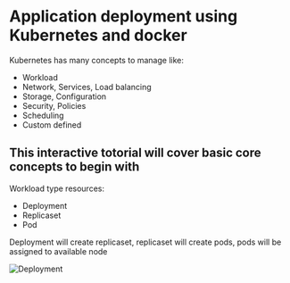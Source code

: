 # Application deployment using Kubernetes and docker

Kubernetes has many concepts to manage like:
* Workload
* Network, Services, Load balancing
* Storage, Configuration
* Security, Policies
* Scheduling
* Custom defined
## This interactive totorial will cover basic core concepts to begin with

Workload type resources:
* Deployment
* Replicaset
* Pod



Deployment will create replicaset, replicaset will create pods, pods will be assigned to available node

![Deployment](https://www.katacoda.com/contino/courses/kubernetes/basic-deployments/assets/deployment-high-level.png)

